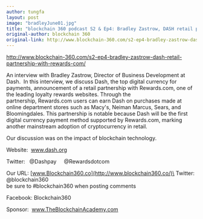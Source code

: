 ```yaml
---
author: tungfa
layout: post
image: "bradleyJune01.jpg"
title: "blockchain 360 podcast S2 & Ep4: Bradley Zastrow, DASH retail partnership with Rewards.com"
original-author: blockchain 360
original-link: http://www.blockchain-360.com/s2-ep4-bradley-zastrow-dash-retail-partnership-with-rewards-com/
---
```



<http://www.blockchain-360.com/s2-ep4-bradley-zastrow-dash-retail-partnership-with-rewards-com/>

An interview with Bradley Zastrow, Director of Business Development at Dash.  In this interview, we discuss Dash, the top digital currency for payments, announcement of a retail partnership with Rewards.com, one of the leading loyalty rewards websites. Through the partnership, Rewards.com users can earn Dash on purchases made at online department stores such as Macy's, Neiman Marcus, Sears, and Bloomingdales. This partnership is notable because Dash will be the first digital currency payment method supported by Rewards.com, marking another mainstream adoption of cryptocurrency in retail.

Our discussion was on the impact of blockchain technology.

Website:  www.dash.org

Twitter:   @Dashpay     @Rewardsdotcom

Our URL: [www.Blockchain360.co](http://www.blockchain360.co/)\
Twitter: @blockchain360\
be sure to #blockchain360 when posting comments

Facebook: Blockchain360

Sponsor:  www.TheBlockchainAcademy.com

